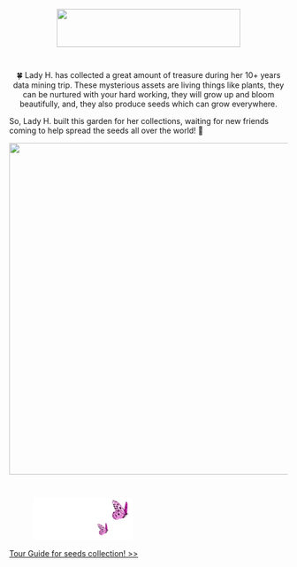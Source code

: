 <p align="center">
<img src="https://github.com/lady-h-world/My_Garden/blob/main/images/at_gate_title.png" width="332" height="69" />
</p>

#
<p align="center">
  🍀 Lady H. has collected a great amount of treasure during her 10+ years data mining trip. These mysterious assets are living things like plants, they can be nurtured with your hard working, they will grow up and bloom beautifully, and, they also produce seeds which can grow everywhere.  

  So, Lady H. built this garden for her collections, waiting for new friends coming to help spread the seeds all over the world! 💖
</p>

<p align="center">
<kbd><img src="https://github.com/lady-h-world/My_Garden/blob/main/images/at_the_gate.png" width="880" height="599" /></kbd>
</p>

# 

<p align="left">
  &nbsp;&nbsp;&nbsp;&nbsp;&nbsp;&nbsp;&nbsp;&nbsp;&nbsp;&nbsp;
<img src="https://github.com/lady-h-world/My_Garden/blob/main/images/follow_us.png" width="180" height="75" />
</p>

[Tour Guide for seeds collection! >>][1]


[1]:https://github.com/lady-h-world/My_Garden/blob/main/reading_pages/tour_guide.md

